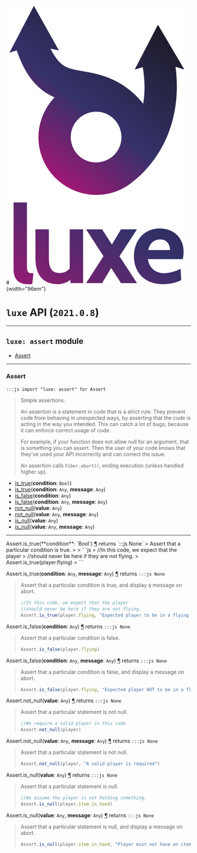 #![](../images/luxe-dark.svg){width="96em"}

# `luxe` API (`2021.0.8`)  


---

## `luxe: assert` module

- [Assert](#assert)   

---

### Assert
`:::js import "luxe: assert" for Assert`
> Simple assertions.
> 
> An assertion is a statement in code that is a strict rule.
> They prevent code from behaving in unexpected ways, by asserting that the code is acting in the way you intended.
> This can catch a lot of bugs, because it can enforce correct usage of code.
> 
> For example, if your function does not allow null for an argument, that is something you can assert.
> Then the user of your code knows that they've used your API incorrectly and can correct the issue.
> 
> An assertion calls `Fiber.abort()`, ending execution (unless handled higher up).

- [is_true](#Assert.is_true)(**condition**: `Bool`)
- [is_true](#Assert.is_true+2)(**condition**: `Any`, **message**: `Any`)
- [is_false](#Assert.is_false)(**condition**: `Any`)
- [is_false](#Assert.is_false+2)(**condition**: `Any`, **message**: `Any`)
- [not_null](#Assert.not_null)(**value**: `Any`)
- [not_null](#Assert.not_null+2)(**value**: `Any`, **message**: `Any`)
- [is_null](#Assert.is_null)(**value**: `Any`)
- [is_null](#Assert.is_null+2)(**value**: `Any`, **message**: `Any`)

<hr/>
<endpoint module="luxe: assert" class="Assert" signature="is_true(condition : Bool)"></endpoint>
<signature id="Assert.is_true">Assert.is_true(**condition**: `Bool`)
<a class="headerlink" href="#Assert.is_true" title="Permanent link">¶</a></signature>
<span class='api_ret'>returns</span> `:::js None`
> Assert that a particular condition is true.
> 
>   ```js
>   //In this code, we expect that the player
>   //should never be here if they are not flying.
>   Assert.is_true(player.flying)
>   ```   

<endpoint module="luxe: assert" class="Assert" signature="is_true(condition : Any, message : Any)"></endpoint>
<signature id="Assert.is_true+2">Assert.is_true(**condition**: `Any`, **message**: `Any`)
<a class="headerlink" href="#Assert.is_true+2" title="Permanent link">¶</a></signature>
<span class='api_ret'>returns</span> `:::js None`
> Assert that a particular condition is true, and display a message on abort.
> 
>   ```js
>   //In this code, we expect that the player
>   //should never be here if they are not flying.
>   Assert.is_true(player.flying, "Expected player to be in a flying state")
>   ```   

<endpoint module="luxe: assert" class="Assert" signature="is_false(condition : Any)"></endpoint>
<signature id="Assert.is_false">Assert.is_false(**condition**: `Any`)
<a class="headerlink" href="#Assert.is_false" title="Permanent link">¶</a></signature>
<span class='api_ret'>returns</span> `:::js None`
> Assert that a particular condition is false.
> 
>   ```js
>   Assert.is_false(player.flying)
>   ```   

<endpoint module="luxe: assert" class="Assert" signature="is_false(condition : Any, message : Any)"></endpoint>
<signature id="Assert.is_false+2">Assert.is_false(**condition**: `Any`, **message**: `Any`)
<a class="headerlink" href="#Assert.is_false+2" title="Permanent link">¶</a></signature>
<span class='api_ret'>returns</span> `:::js None`
> Assert that a particular condition is false, and display a message on abort.
> 
>   ```js
>   Assert.is_false(player.flying, "Expected player NOT to be in a flying state")
>   ```   

<endpoint module="luxe: assert" class="Assert" signature="not_null(value : Any)"></endpoint>
<signature id="Assert.not_null">Assert.not_null(**value**: `Any`)
<a class="headerlink" href="#Assert.not_null" title="Permanent link">¶</a></signature>
<span class='api_ret'>returns</span> `:::js None`
> Assert that a particular statement is not null.
> 
>   ```js
>   //We require a valid player in this code
>   Assert.not_null(player)
>   ```   

<endpoint module="luxe: assert" class="Assert" signature="not_null(value : Any, message : Any)"></endpoint>
<signature id="Assert.not_null+2">Assert.not_null(**value**: `Any`, **message**: `Any`)
<a class="headerlink" href="#Assert.not_null+2" title="Permanent link">¶</a></signature>
<span class='api_ret'>returns</span> `:::js None`
> Assert that a particular statement is not null.
> 
>   ```js
>   Assert.not_null(player, "A valid player is required")
>   ```   

<endpoint module="luxe: assert" class="Assert" signature="is_null(value : Any)"></endpoint>
<signature id="Assert.is_null">Assert.is_null(**value**: `Any`)
<a class="headerlink" href="#Assert.is_null" title="Permanent link">¶</a></signature>
<span class='api_ret'>returns</span> `:::js None`
> Assert that a particular statement is null.
> 
>   ```js
>   //We assume the player is not holding something.
>   Assert.is_null(player.item_in_hand)
>   ```   

<endpoint module="luxe: assert" class="Assert" signature="is_null(value : Any, message : Any)"></endpoint>
<signature id="Assert.is_null+2">Assert.is_null(**value**: `Any`, **message**: `Any`)
<a class="headerlink" href="#Assert.is_null+2" title="Permanent link">¶</a></signature>
<span class='api_ret'>returns</span> `:::js None`
> Assert that a particular statement is null, and display a message on abort.
> 
>   ```js
>   Assert.is_null(player.item_in_hand, "Player must not have an item in hand when calling this")
>   ```   

